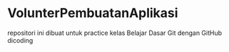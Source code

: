 # VolunterPembuatanAplikasi
repositori ini dibuat untuk practice kelas Belajar Dasar Git dengan GitHub dicoding
